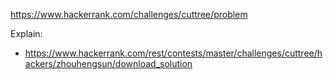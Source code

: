 https://www.hackerrank.com/challenges/cuttree/problem

Explain:
- https://www.hackerrank.com/rest/contests/master/challenges/cuttree/hackers/zhouhengsun/download_solution
